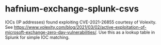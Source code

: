 # hafnium-exchange-splunk-csvs
IOCs (IP addresses) found exploiting CVE-2021-26855 courtesy of Volexity. See https://www.volexity.com/blog/2021/03/02/active-exploitation-of-microsoft-exchange-zero-day-vulnerabilities/. Use this as a lookup table in Splunk for simple IOC matching.
